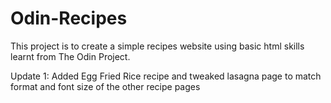 # Odin-Recipes
This project is to create a simple recipes website using basic html skills learnt from The Odin Project.

Update 1: Added Egg Fried Rice recipe and tweaked lasagna page to match format and font size of the other recipe pages